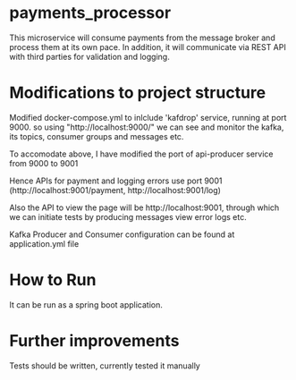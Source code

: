 # payments_processor

This microservice will consume payments from the message broker and process them at its own pace.
In addition, it will communicate via REST API with third parties for validation and logging.

# Modifications to project structure

Modified docker-compose.yml to inlclude 'kafdrop' service, running at port 9000.
so using "http://localhost:9000/" we can see and monitor the kafka, its topics, consumer groups and messages etc.

To accomodate above, I have modified the port of api-producer service from 9000 to 9001

Hence APIs for payment and logging errors use port 9001 (http://localhost:9001/payment, http://localhost:9001/log)

Also the API to view the page will be http://localhost:9001, through which we can initiate tests by producing messages view error logs etc.

Kafka Producer and Consumer configuration can be found at application.yml file

# How to Run

It can be run as a spring boot application.

# Further improvements

Tests should be written, currently tested it manually
